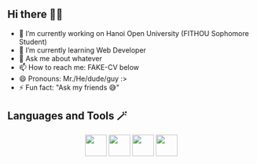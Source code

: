 ## Hi there 🫰🏻

- 🔭 I’m currently working on Hanoi Open University (FITHOU Sophomore Student)
- 🌱 I’m currently learning Web Developer
- 💬 Ask me about whatever
- 📫 How to reach me: FAKE-CV below
- 😄 Pronouns: Mr./He/dude/guy :>
- ⚡ Fun fact: "Ask my friends 😅"

## Languages and Tools 🪄

<div align="center">
  <img width="44px" src="https://simpleicons.org/icons/html5.svg">
  <img width="44px" src="https://simpleicons.org/icons/css3.svg">
  <img width="44px" src="https://simpleicons.org/icons/javascript.svg">
  <img width="44px" src="https://simpleicons.org/icons/react.svg">
</div>
